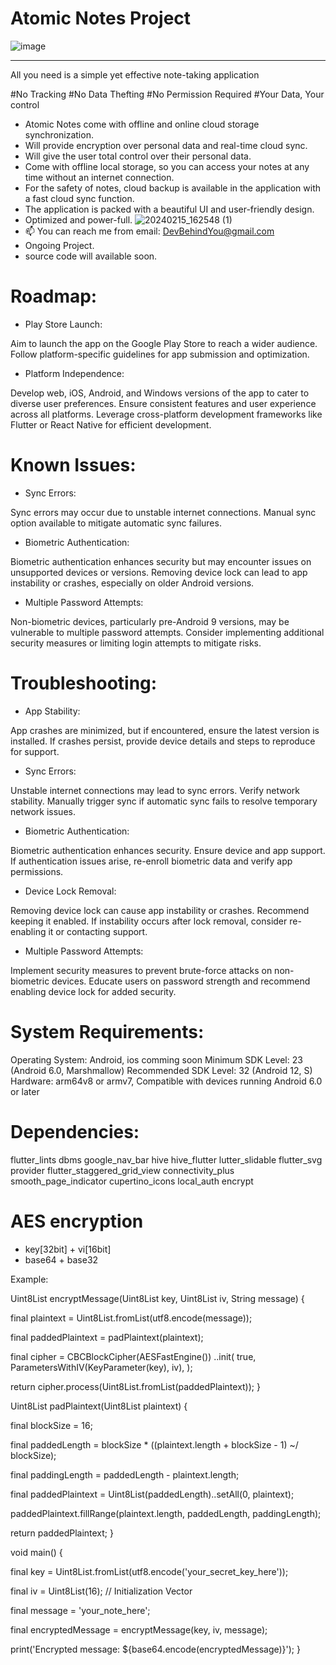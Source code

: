 # Atomic Notes Project
![image](https://github.com/DevBehindYou/Atomic-Notes-Project/assets/147663456/a6519e43-0e3e-4ce6-aebe-d508a1aadf97)
__________________________________________________________________

All you need is a simple yet effective note-taking application

#No Tracking
#No Data Thefting
#No Permission Required
#Your Data, Your control

- Atomic Notes come with offline and online cloud storage synchronization.
- Will provide encryption over personal data and real-time cloud sync.
- Will give the user total control over their personal data.
- Come with offline local storage, so you can access your notes at any time without an internet connection.
- For the safety of notes, cloud backup is available in the application with a fast cloud sync function. 
- The application is packed with a beautiful UI and user-friendly design.
- Optimized and power-full.
![20240215_162548 (1)](https://github.com/DevBehindYou/Atomic-Notes-Project/assets/147663456/82a66baf-8332-4b2a-b1e4-6825f1e06bf1)
- 📫 You can reach me from email: DevBehindYou@gmail.com
- Ongoing Project.
- source code will available soon.

# Roadmap:

- Play Store Launch:

Aim to launch the app on the Google Play Store to reach a wider audience.
Follow platform-specific guidelines for app submission and optimization.

- Platform Independence:

Develop web, iOS, Android, and Windows versions of the app to cater to diverse user preferences.
Ensure consistent features and user experience across all platforms.
Leverage cross-platform development frameworks like Flutter or React Native for efficient development.

# Known Issues:

- Sync Errors:

Sync errors may occur due to unstable internet connections.
Manual sync option available to mitigate automatic sync failures.

- Biometric Authentication:

Biometric authentication enhances security but may encounter issues on unsupported devices or versions.
Removing device lock can lead to app instability or crashes, especially on older Android versions.

- Multiple Password Attempts:

Non-biometric devices, particularly pre-Android 9 versions, may be vulnerable to multiple password attempts.
Consider implementing additional security measures or limiting login attempts to mitigate risks.

# Troubleshooting:
- App Stability:

App crashes are minimized, but if encountered, ensure the latest version is installed.
If crashes persist, provide device details and steps to reproduce for support.

- Sync Errors:

Unstable internet connections may lead to sync errors. Verify network stability.
Manually trigger sync if automatic sync fails to resolve temporary network issues.

- Biometric Authentication:

Biometric authentication enhances security. Ensure device and app support.
If authentication issues arise, re-enroll biometric data and verify app permissions.

- Device Lock Removal:

Removing device lock can cause app instability or crashes. Recommend keeping it enabled.
If instability occurs after lock removal, consider re-enabling it or contacting support.

- Multiple Password Attempts:

Implement security measures to prevent brute-force attacks on non-biometric devices.
Educate users on password strength and recommend enabling device lock for added security.

# System Requirements:

Operating System: Android, ios comming soon 
Minimum SDK Level: 23 (Android 6.0, Marshmallow)
Recommended SDK Level: 32 (Android 12, S)
Hardware: arm64v8 or armv7, Compatible with devices running Android 6.0 or later

# Dependencies:

flutter_lints dbms google_nav_bar hive hive_flutter lutter_slidable flutter_svg provider flutter_staggered_grid_view connectivity_plus smooth_page_indicator cupertino_icons local_auth encrypt

# AES encryption

- key[32bit] + vi[16bit]
- base64 + base32
  
Example:

Uint8List encryptMessage(Uint8List key, Uint8List iv, String message) {

  final plaintext = Uint8List.fromList(utf8.encode(message));
  
  final paddedPlaintext = padPlaintext(plaintext);

  final cipher = CBCBlockCipher(AESFastEngine())
    ..init(
      true,
      ParametersWithIV(KeyParameter(key), iv),
    );

  return cipher.process(Uint8List.fromList(paddedPlaintext));
}

Uint8List padPlaintext(Uint8List plaintext) {

  final blockSize = 16;
  
  final paddedLength = blockSize * ((plaintext.length + blockSize - 1) ~/ blockSize);
  
  final paddingLength = paddedLength - plaintext.length;
  
  final paddedPlaintext = Uint8List(paddedLength)..setAll(0, plaintext);
  
  paddedPlaintext.fillRange(plaintext.length, paddedLength, paddingLength);
  
  return paddedPlaintext;
}

void main() {

  final key = Uint8List.fromList(utf8.encode('your_secret_key_here'));
  
  final iv = Uint8List(16); // Initialization Vector
  
  final message = 'your_note_here';

  final encryptedMessage = encryptMessage(key, iv, message);
  
  print('Encrypted message: ${base64.encode(encryptedMessage)}');
}






